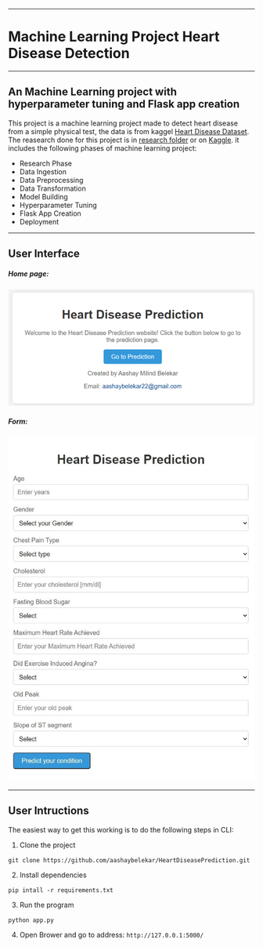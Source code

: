 ***

# Machine Learning Project Heart Disease Detection

***

## An Machine Learning project with hyperparameter tuning and Flask app creation

This project is a machine learning project made to detect heart disease from a simple physical test, the data is from kaggel [Heart Disease Dataset](https://www.kaggle.com/datasets/fedesoriano/heart-failure-prediction). The reasearch done for this project is in [research folder](https://github.com/aashaybelekar/HeartDiseasePrediction/blob/main/research/heart-failure-ml-project.ipynb) or on [Kaggle](https://www.kaggle.com/code/aashaybelekar/heart-failure-ml-project). it includes the following phases of machine learning project:

* Research Phase
* Data Ingestion
* Data Preprocessing
* Data Transformation
* Model Building
* Hyperparameter Tuning
* Flask App Creation
* Deployment

***

## User Interface

##### Home page:

![Home Page](https://raw.githubusercontent.com/aashaybelekar/HeartDiseasePrediction/main/images/homepage.png)

##### Form:
![Form](https://raw.githubusercontent.com/aashaybelekar/HeartDiseasePrediction/main/images/form.jpg)

***
## User Intructions

The easiest way to get this working is to do the following steps in CLI:

1. Clone the project 
```
git clone https://github.com/aashaybelekar/HeartDiseasePrediction.git
```
2. Install dependencies 
```
pip intall -r requirements.txt
```
3. Run the program 
```
python app.py
```
4. Open Brower and go to address: `http://127.0.0.1:5000/`
